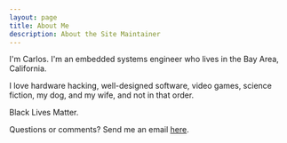 ```yaml
---
layout: page
title: About Me
description: About the Site Maintainer
---
```


I'm Carlos. I'm an embedded systems engineer who lives in the Bay Area, California. 

I love hardware hacking, well-designed software, video games, science fiction, my dog, and my wife, and not in that order.

Black Lives Matter.

Questions or comments? Send me an email <a href="mailto:{{ site.author.email | encode_email }}" title="here">here</a>.